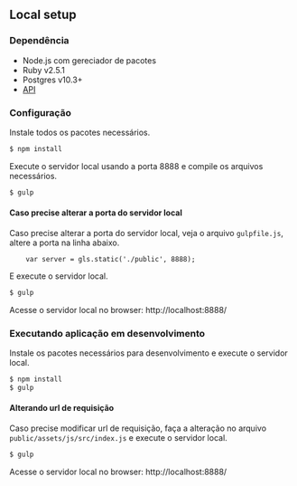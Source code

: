 ## Local setup

### Dependência

  - Node.js com gereciador de pacotes
  - Ruby v2.5.1
  - Postgres v10.3+
  - [API](https://github.com/myfreecomm/desafio-frontend-api.git)


### Configuração

Instale todos os pacotes necessários.

```bash
$ npm install
```

Execute o servidor local usando a porta 8888 e compile os arquivos necessários.

```bash
$ gulp
```


#### Caso precise alterar a porta do servidor local

Caso precise alterar a porta do servidor local, veja o arquivo `gulpfile.js`, altere a porta na linha abaixo.

```
	var server = gls.static('./public', 8888);
```

E execute o servidor local.

```bash
$ gulp
```

Acesse o servidor local no browser: http://localhost:8888/


### Executando aplicação em desenvolvimento

Instale os pacotes necessários para desenvolvimento e execute o servidor local.

```bash
$ npm install
$ gulp
```


#### Alterando url de requisição

Caso precise modificar url de requisição, faça a alteração no arquivo ```public/assets/js/src/index.js``` e execute o servidor local.

```bash
$ gulp
```

Acesse o servidor local no browser: http://localhost:8888/